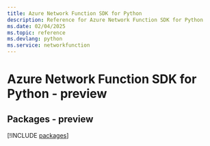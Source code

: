 ```yaml
---
title: Azure Network Function SDK for Python
description: Reference for Azure Network Function SDK for Python
ms.date: 02/04/2025
ms.topic: reference
ms.devlang: python
ms.service: networkfunction
---
```

# Azure Network Function SDK for Python - preview
## Packages - preview
[!INCLUDE [packages](network-function-index.md)]